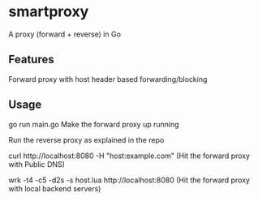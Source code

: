 # smartproxy
A proxy (forward + reverse) in Go 

## Features
Forward proxy with host header based forwarding/blocking

## Usage

go run main.go   Make the forward proxy up running

Run the reverse proxy as explained in the repo 

curl http://localhost:8080 -H "host:example.com"   (Hit the forward proxy with Public DNS)

wrk -t4 -c5 -d2s -s host.lua http://localhost:8080  (Hit the forward proxy with local backend servers)
